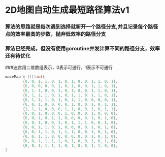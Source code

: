 # 2D地图自动生成最短路径算法v1
### 算法的思路就是每次遇到选择就新开一个路径分支,并且记录每个路径点的效率最高的步数，抛弃低效率的路径分支
### 算法已经完成，但没有使用goroutine并发计算不同的路径分支，效率还有待优化

###迷宫用二维数组表示，0表示可通行，1表示不可通行
```go
mazeMap = [][]int{
		{0, 0, 1, 1, 0, 1, 0, 1, 0, 0, 1, 1, 0, 1},
		{0, 0, 0, 0, 0, 1, 0, 1, 0, 0, 1, 1, 0, 1},
		{0, 1, 1, 0, 0, 1, 0, 1, 0, 0, 1, 1, 0, 1},
		{0, 1, 1, 1, 0, 1, 0, 1, 1, 0, 1, 1, 0, 1},
		{0, 1, 1, 1, 0, 1, 0, 1, 1, 0, 0, 0, 0, 1},
		{0, 0, 1, 0, 0, 0, 0, 1, 0, 0, 1, 0, 1, 1},
		{1, 1, 1, 0, 0, 0, 1, 1, 0, 0, 1, 0, 1, 1},
		{0, 0, 1, 0, 0, 0, 1, 0, 0, 0, 1, 0, 0, 0},
		{0, 0, 1, 0, 1, 1, 0, 0, 0, 0, 1, 0, 1, 0},
		{0, 0, 1, 0, 0, 1, 0, 1, 1, 1, 0, 0, 1, 0},
		{0, 0, 1, 1, 0, 1, 0, 0, 0, 0, 1, 0, 1, 0},
		{0, 0, 1, 1, 0, 1, 1, 1, 0, 0, 1, 0, 1, 0},
		{0, 0, 1, 1, 0, 0, 0, 0, 0, 0, 1, 0, 1, 0},
		{0, 0, 1, 1, 1, 1, 0, 1, 0, 0, 1, 0, 1, 0},
		{0, 0, 1, 1, 1, 1, 0, 1, 0, 0, 1, 1, 0, 0},
}
```